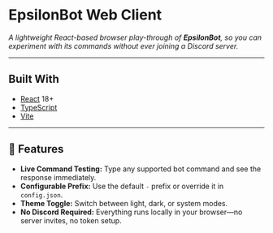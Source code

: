 # EpsilonBot Web Client

_A lightweight React-based browser play-through of **EpsilonBot**, so you can experiment with its commands without ever joining a Discord server._

---

## Built With

- [React](https://reactjs.org/) 18+
- [TypeScript](https://www.typescriptlang.org/)
- [Vite](https://vitejs.dev/)

---

## 🚀 Features

- **Live Command Testing:** Type any supported bot command and see the response immediately.
- **Configurable Prefix:** Use the default `-` prefix or override it in `config.json`.
- **Theme Toggle:** Switch between light, dark, or system modes.
- **No Discord Required:** Everything runs locally in your browser—no server invites, no token setup.
